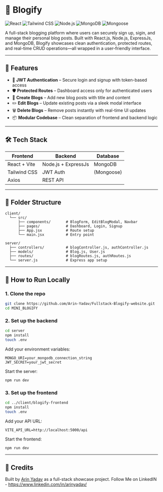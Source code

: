 # 📝 Blogify

![React](https://img.shields.io/badge/React-19.1.1-61DAFB?logo=react)
![Tailwind CSS](https://img.shields.io/badge/TailwindCSS-4.1.16-38B2AC?logo=tailwindcss)
![Node.js](https://img.shields.io/badge/Node.js-22.17.1-339933?logo=node.js)
![MongoDB](https://img.shields.io/badge/MongoDB-8.2.0-47A248?logo=mongodb)
![Mongoose](https://img.shields.io/badge/Mongoose-2.5.8-880000?logo=mongoose)


A full-stack blogging platform where users can securely sign up, sigin, and manage their personal blog posts. Built with React.js, Node.js, ExpressJs, and MongoDB, Blogify showcases clean authentication, protected routes, and real-time CRUD operations—all wrapped in a user-friendly interface.

---

## 🚀 Features

- 🔐 **JWT Authentication** – Secure login and signup with token-based access
- 🛡️ **Protected Routes** – Dashboard access only for authenticated users
- 📝 **Create Blogs** – Add new blog posts with title and content
- ✏️ **Edit Blogs** – Update existing posts via a sleek modal interface
- 🗑️ **Delete Blogs** – Remove posts instantly with real-time UI updates
- 📦 **Modular Codebase** – Clean separation of frontend and backend logic

---

## 🛠️ Tech Stack

| Frontend       | Backend             | Database      |
|----------------|---------------------|---------------|
| React + Vite   | Node.js + ExpressJs | MongoDB       |
| Tailwind CSS   | JWT Auth            | (Mongoose)    |
| Axios          | REST API            |               |

---

## 📁 Folder Structure

```
client/
  └── src/
      ├── components/       # BlogForm, EditBlogModal, Navbar
      ├── pages/            # Dashboard, Login, Signup
      ├── App.jsx           # Route setup
      └── main.jsx          # Entry point

server/
  ├── controllers/          # blogController.js, authController.js
  ├── models/               # Blog.js, User.js
  ├── routes/               # blogRoutes.js, authRoutes.js
  └── server.js             # Express app setup
```

---

## 🧪 How to Run Locally

### 1. Clone the repo

```bash
git clone https://github.com/Arin-Yadav/Fullstack-Blogify-website.git
cd MINI_BLOGIFY
```

### 2. Set up the backend

```bash
cd server
npm install
touch .env
```

Add your environment variables:

```
MONGO_URI=your_mongodb_connection_string
JWT_SECRET=your_jwt_secret
```

Start the server:

```bash
npm run dev
```

### 3. Set up the frontend

```bash
cd ../client/blogify-frontend
npm install
touch .env
```

Add your API URL:

```
VITE_API_URL=http://localhost:5000/api
```

Start the frontend:

```bash
npm run dev
```
---


## 🙌 Credits

Built by [Arin Yadav](https://github.com/Arin-Yadav) as a full-stack showcase project.
Follow Me on LinkedIN - https://www.linkedin.com/in/arinyadav/